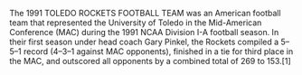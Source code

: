 The 1991 TOLEDO ROCKETS FOOTBALL TEAM was an American football team that represented the University of Toledo in the Mid-American Conference (MAC) during the 1991 NCAA Division I-A football season. In their first season under head coach Gary Pinkel, the Rockets compiled a 5–5–1 record (4–3–1 against MAC opponents), finished in a tie for third place in the MAC, and outscored all opponents by a combined total of 269 to 153.[1]
